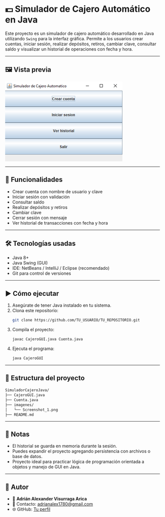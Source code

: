 
# 💵 Simulador de Cajero Automático en Java

Este proyecto es un simulador de cajero automático desarrollado en Java utilizando `Swing` para la interfaz gráfica. Permite a los usuarios crear cuentas, iniciar sesión, realizar depósitos, retiros, cambiar clave, consultar saldo y visualizar un historial de operaciones con fecha y hora.

---

## 🖼️ Vista previa

![Simulador de Cajero](imagenes/Screenshot_1.png)

---

## 🚀 Funcionalidades

- Crear cuenta con nombre de usuario y clave
- Iniciar sesión con validación
- Consultar saldo
- Realizar depósitos y retiros
- Cambiar clave
- Cerrar sesión con mensaje
- Ver historial de transacciones con fecha y hora

---

## 🛠️ Tecnologías usadas

- Java 8+
- Java Swing (GUI)
- IDE: NetBeans / IntelliJ / Eclipse (recomendado)
- Git para control de versiones

---

## ▶️ Cómo ejecutar

1. Asegúrate de tener Java instalado en tu sistema.
2. Clona este repositorio:
   ```bash
   git clone https://github.com/TU_USUARIO/TU_REPOSITORIO.git
   ```
3. Compila el proyecto:
   ```bash
   javac CajeroGUI.java Cuenta.java
   ```
4. Ejecuta el programa:
   ```bash
   java CajeroGUI
   ```

---

## 📁 Estructura del proyecto

```
SimuladorCajeroJava/
├── CajeroGUI.java
├── Cuenta.java
├── imagenes/
│   └── Screenshot_1.png
├── README.md
```

---

## 📌 Notas

- El historial se guarda en memoria durante la sesión.
- Puedes expandir el proyecto agregando persistencia con archivos o base de datos.
- Proyecto ideal para practicar lógica de programación orientada a objetos y manejo de GUI en Java.

---

## 🙋 Autor

- 👤 **Adrián Alexander Visurraga Arica**
- 📧 Contacto: adrianalex1780@gmail.com
- 🌐 GitHub: [Tu perfil](https://github.com/El-Visu)

